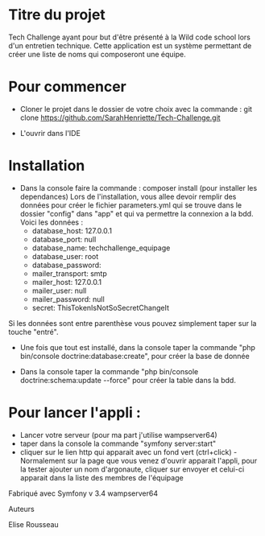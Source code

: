 
# Titre du projet

Tech Challenge ayant pour but d'être présenté à la Wild code school lors d'un entretien technique.
Cette application est un système permettant de créer une liste de noms qui composeront une équipe.


# Pour commencer

- Cloner le projet dans le dossier de votre choix avec la commande :
git clone https://github.com/SarahHenriette/Tech-Challenge.git

- L'ouvrir dans l'IDE 



# Installation

- Dans la console faire la commande : composer install (pour installer les dependances)
Lors de l'installation, vous allee devoir remplir des données pour créer le fichier parameters.yml qui se trouve dans le dossier "config" dans "app" et qui va permettre la connexion a la bdd.
Voici les données :
    - database_host: 127.0.0.1
    - database_port: null
    - database_name: techchallenge_equipage
    - database_user: root
    - database_password: 
    - mailer_transport: smtp
    - mailer_host: 127.0.0.1
    - mailer_user: null
    - mailer_password: null
    - secret: ThisTokenIsNotSoSecretChangeIt
  
Si les données sont entre parenthèse vous pouvez simplement taper sur la touche "entré".


- Une fois que tout est installé, dans la console taper la commande "php bin/console doctrine:database:create", pour créer la base de donnée

- Dans la console taper la commande "php bin/console doctrine:schema:update --force" pour créer la table dans la bdd.


# Pour lancer l'appli :

- Lancer votre serveur (pour ma part j'utilise wampserver64)
- taper dans la console la commande "symfony server:start"
- cliquer sur le lien http qui apparait avec un fond vert (ctrl+click)
-Normalement sur la page que vous venez d'ouvrir apparait l'appli, pour la tester ajouter un nom d'argonaute, cliquer sur envoyer et celui-ci apparait dans la liste des membres de l'équipage

Fabriqué avec
  Symfony v 3.4
  wampserver64


Auteurs

Elise Rousseau

 

